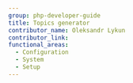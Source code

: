```yaml
---
group: php-developer-guide
title: Topics generator
contributor_name: Oleksandr Lykun
contributor_link:
functional_areas:
  - Configuration
  - System
  - Setup
---
```



